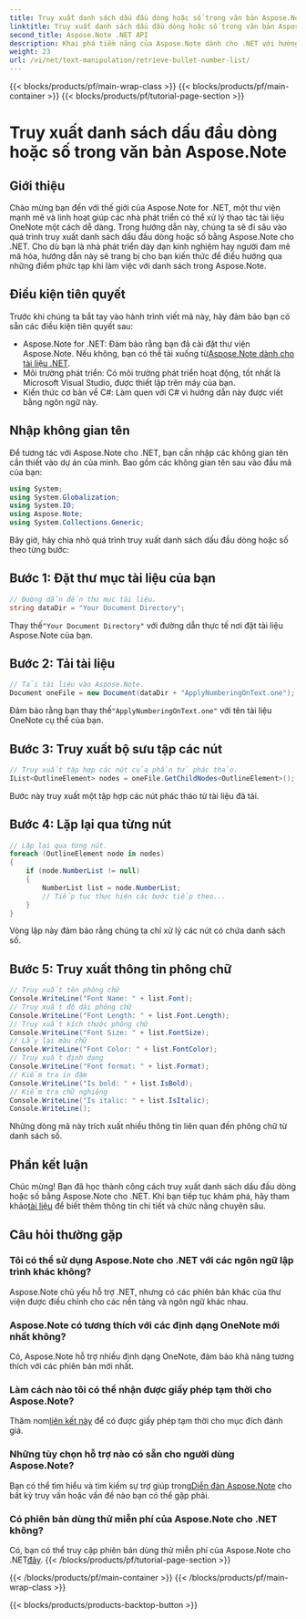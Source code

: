 ```yaml
---
title: Truy xuất danh sách dấu đầu dòng hoặc số trong văn bản Aspose.Note
linktitle: Truy xuất danh sách dấu đầu dòng hoặc số trong văn bản Aspose.Note
second_title: Aspose.Note .NET API
description: Khai phá tiềm năng của Aspose.Note dành cho .NET với hướng dẫn từng bước của chúng tôi về cách truy xuất danh sách dấu đầu dòng hoặc số. Nâng cao kỹ năng thao tác tài liệu OneNote của bạn!
weight: 23
url: /vi/net/text-manipulation/retrieve-bullet-number-list/
---
```


{{< blocks/products/pf/main-wrap-class >}}
{{< blocks/products/pf/main-container >}}
{{< blocks/products/pf/tutorial-page-section >}}

# Truy xuất danh sách dấu đầu dòng hoặc số trong văn bản Aspose.Note

## Giới thiệu
Chào mừng bạn đến với thế giới của Aspose.Note for .NET, một thư viện mạnh mẽ và linh hoạt giúp các nhà phát triển có thể xử lý thao tác tài liệu OneNote một cách dễ dàng. Trong hướng dẫn này, chúng ta sẽ đi sâu vào quá trình truy xuất danh sách dấu đầu dòng hoặc số bằng Aspose.Note cho .NET. Cho dù bạn là nhà phát triển dày dạn kinh nghiệm hay người đam mê mã hóa, hướng dẫn này sẽ trang bị cho bạn kiến thức để điều hướng qua những điểm phức tạp khi làm việc với danh sách trong Aspose.Note.
## Điều kiện tiên quyết
Trước khi chúng ta bắt tay vào hành trình viết mã này, hãy đảm bảo bạn có sẵn các điều kiện tiên quyết sau:
-  Aspose.Note for .NET: Đảm bảo rằng bạn đã cài đặt thư viện Aspose.Note. Nếu không, bạn có thể tải xuống từ[Aspose.Note dành cho tài liệu .NET](https://reference.aspose.com/note/net/).
- Môi trường phát triển: Có môi trường phát triển hoạt động, tốt nhất là Microsoft Visual Studio, được thiết lập trên máy của bạn.
- Kiến thức cơ bản về C#: Làm quen với C# vì hướng dẫn này được viết bằng ngôn ngữ này.
## Nhập không gian tên
Để tương tác với Aspose.Note cho .NET, bạn cần nhập các không gian tên cần thiết vào dự án của mình. Bao gồm các không gian tên sau vào đầu mã của bạn:
```csharp
using System;
using System.Globalization;
using System.IO;
using Aspose.Note;
using System.Collections.Generic;
```
Bây giờ, hãy chia nhỏ quá trình truy xuất danh sách dấu đầu dòng hoặc số theo từng bước:
## Bước 1: Đặt thư mục tài liệu của bạn
```csharp
// Đường dẫn đến thư mục tài liệu.
string dataDir = "Your Document Directory";
```
 Thay thế`"Your Document Directory"` với đường dẫn thực tế nơi đặt tài liệu Aspose.Note của bạn.
## Bước 2: Tải tài liệu
```csharp
// Tải tài liệu vào Aspose.Note.
Document oneFile = new Document(dataDir + "ApplyNumberingOnText.one");
```
 Đảm bảo rằng bạn thay thế`"ApplyNumberingOnText.one"` với tên tài liệu OneNote cụ thể của bạn.
## Bước 3: Truy xuất bộ sưu tập các nút
```csharp
// Truy xuất tập hợp các nút của phần tử phác thảo.
IList<OutlineElement> nodes = oneFile.GetChildNodes<OutlineElement>();
```
Bước này truy xuất một tập hợp các nút phác thảo từ tài liệu đã tải.
## Bước 4: Lặp lại qua từng nút
```csharp
// Lặp lại qua từng nút.
foreach (OutlineElement node in nodes)
{
    if (node.NumberList != null)
    {
        NumberList list = node.NumberList;
        // Tiếp tục thực hiện các bước tiếp theo...
    }
}
```
Vòng lặp này đảm bảo rằng chúng ta chỉ xử lý các nút có chứa danh sách số.
## Bước 5: Truy xuất thông tin phông chữ
```csharp
// Truy xuất tên phông chữ
Console.WriteLine("Font Name: " + list.Font);
// Truy xuất độ dài phông chữ
Console.WriteLine("Font Length: " + list.Font.Length);
// Truy xuất kích thước phông chữ
Console.WriteLine("Font Size: " + list.FontSize);
// Lấy lại màu chữ
Console.WriteLine("Font Color: " + list.FontColor);
// Truy xuất định dạng
Console.WriteLine("Font format: " + list.Format);
// Kiểm tra in đậm
Console.WriteLine("Is bold: " + list.IsBold);
// Kiểm tra chữ nghiêng
Console.WriteLine("Is italic: " + list.IsItalic);
Console.WriteLine();
```
Những dòng mã này trích xuất nhiều thông tin liên quan đến phông chữ từ danh sách số.
## Phần kết luận
 Chúc mừng! Bạn đã học thành công cách truy xuất danh sách dấu đầu dòng hoặc số bằng Aspose.Note cho .NET. Khi bạn tiếp tục khám phá, hãy tham khảo[tài liệu](https://reference.aspose.com/note/net/) để biết thêm thông tin chi tiết và chức năng chuyên sâu.
## Câu hỏi thường gặp
### Tôi có thể sử dụng Aspose.Note cho .NET với các ngôn ngữ lập trình khác không?
Aspose.Note chủ yếu hỗ trợ .NET, nhưng có các phiên bản khác của thư viện được điều chỉnh cho các nền tảng và ngôn ngữ khác nhau.
### Aspose.Note có tương thích với các định dạng OneNote mới nhất không?
Có, Aspose.Note hỗ trợ nhiều định dạng OneNote, đảm bảo khả năng tương thích với các phiên bản mới nhất.
### Làm cách nào tôi có thể nhận được giấy phép tạm thời cho Aspose.Note?
 Thăm nom[liên kết này](https://purchase.aspose.com/temporary-license/) để có được giấy phép tạm thời cho mục đích đánh giá.
### Những tùy chọn hỗ trợ nào có sẵn cho người dùng Aspose.Note?
Bạn có thể tìm hiểu và tìm kiếm sự trợ giúp trong[Diễn đàn Aspose.Note](https://forum.aspose.com/c/note/28) cho bất kỳ truy vấn hoặc vấn đề nào bạn có thể gặp phải.
### Có phiên bản dùng thử miễn phí của Aspose.Note cho .NET không?
 Có, bạn có thể truy cập phiên bản dùng thử miễn phí của Aspose.Note cho .NET[đây](https://releases.aspose.com/).
{{< /blocks/products/pf/tutorial-page-section >}}

{{< /blocks/products/pf/main-container >}}
{{< /blocks/products/pf/main-wrap-class >}}

{{< blocks/products/products-backtop-button >}}
